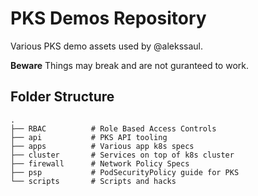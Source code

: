 # PKS Demos Repository

Various PKS demo assets used by @alekssaul. 

**Beware** Things may break and are not guranteed to work.

## Folder Structure

```text
.
├── RBAC          # Role Based Access Controls
├── api           # PKS API tooling
├── apps          # Various app k8s specs
├── cluster       # Services on top of k8s cluster
├── firewall      # Network Policy Specs
├── psp           # PodSecurityPolicy guide for PKS
└── scripts       # Scripts and hacks
```

